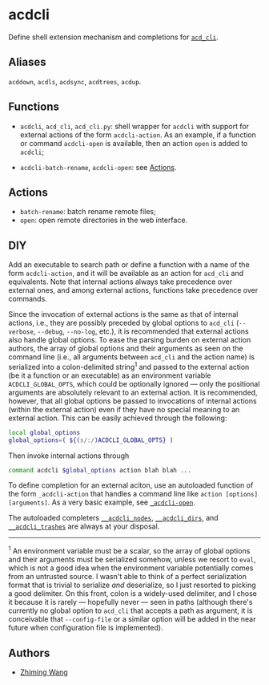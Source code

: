 # acdcli

Define shell extension mechanism and completions for
[`acd_cli`](https://github.com/yadayada/acd_cli/).

## Aliases

`acddown`, `acdls`, `acdsync`, `acdtrees`, `acdup`.

## Functions

* `acdcli`, `acd_cli`, `acd_cli.py`: shell wrapper for `acdcli` with support
  for external actions of the form `acdcli-action`. As an example, if a
  function or command `acdcli-open` is available, then an action `open` is
  added to `acdcli`;

* `acdcli-batch-rename`, `acdcli-open`: see [Actions](#actions).

## Actions

* `batch-rename`: batch rename remote files;
* `open`: open remote directories in the web interface.

## DIY

Add an executable to search path or define a function with a name of the form
`acdcli-action`, and it will be available as an action for `acd_cli` and
equivalents. Note that internal actions always take precedence over external
ones, and among external actions, functions take precedence over commands.

Since the invocation of external actions is the same as that of internal
actions, i.e., they are possibly preceded by global options to `acd_cli`
(`--verbose`, `--debug`, `--no-log`, etc.), it is recommended that external
actions also handle global options. To ease the parsing burden on external
action authors, the array of global options and their arguments as seen on the
command line (i.e., all arguments between `acd_cli` and the action name) is
serialized into a colon-delimited string<sup>1</sup> and passed to the external
action (be it a function or an executable) as an environment variable
`ACDCLI_GLOBAL_OPTS`, which could be optionally ignored — only the positional
arguments are absolutely relevant to an external action. It is recommended,
however, that all global options be passed to invocations of internal actions
(within the external action) even if they have no special meaning to an
external action. This can be easily achieved through the following:

```zsh
local global_options
global_options=( ${(s/:/)ACDCLI_GLOBAL_OPTS} )
```

Then invoke internal actions through

```zsh
command acdcli $global_options action blah blah ...
```

To define completion for an external aciton, use an autoloaded function of the
form `_acdcli-action` that handles a command line like `action [options]
[arguments]`. As a very basic example, see
[`_acdcli-open`](functions/_acdcli-open).

The autoloaded completers [`__acdcli_nodes`](functions/__acdcli_nodes),
[`__acdcli_dirs`](functions/__acdcli_dirs), and
[`__acdcli_trashes`](functions/__acdcli_trashes) are always at your disposal.

---

<sup>1</sup> An environment variable must be a scalar, so the array of global
options and their arguments must be serialized somehow, unless we resort to
`eval`, which is not a good idea when the environment variable potentially
comes from an untrusted source. I wasn't able to think of a perfect
serialization format that is trivial to serialize *and* deserialize, so I just
resorted to picking a good delimiter. On this front, colon is a widely-used
delimiter, and I chose it because it is rarely — hopefully never — seen in
paths (although there's currently no global option to `acd_cli` that accepts a
path as argument, it is conceivable that `--config-file` or a similar option
will be added in the near future when configuration file is implemented).

## Authors

* [Zhiming Wang](https://github.com/zmwangx)
